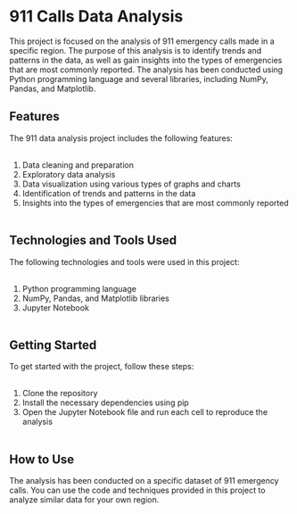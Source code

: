 # 911 Calls Data Analysis
This project is focused on the analysis of 911 emergency calls made in a specific region. The purpose of this analysis is to identify trends and patterns in the data, as well as gain insights into the types of emergencies that are most commonly reported. The analysis has been conducted using Python programming language and several libraries, including NumPy, Pandas, and Matplotlib.

## Features
The 911 data analysis project includes the following features:<br><br>

1. Data cleaning and preparation<br>
2. Exploratory data analysis<br>
3. Data visualization using various types of graphs and charts<br>
4. Identification of trends and patterns in the data<br>
5. Insights into the types of emergencies that are most commonly reported<br><br>

## Technologies and Tools Used
The following technologies and tools were used in this project:<br><br>

1. Python programming language<br>
2. NumPy, Pandas, and Matplotlib libraries<br>
3. Jupyter Notebook<br><br>

## Getting Started
To get started with the project, follow these steps:<br><br>

1. Clone the repository<br>
2. Install the necessary dependencies using pip<br>
3. Open the Jupyter Notebook file and run each cell to reproduce the analysis<br><br>

## How to Use
The analysis has been conducted on a specific dataset of 911 emergency calls. You can use the code and techniques provided in this project to analyze similar data for your own region.

